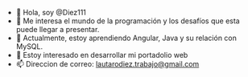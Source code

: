 - 👋 Hola, soy @Diez111
- 👀 Me interesa el mundo de la programación y los desafíos que esta puede llegar a presentar.
- 🌱 Actualmente, estoy aprendiendo Angular, Java y su relación con MySQL.
- 💞️ Estoy interesado en desarrollar mi portadolio web
- 📫 Direccion de correo: lautarodiez.trabajo@gmail.com

<!---Diez111/Diez111 ✨ :) ✨ --->
